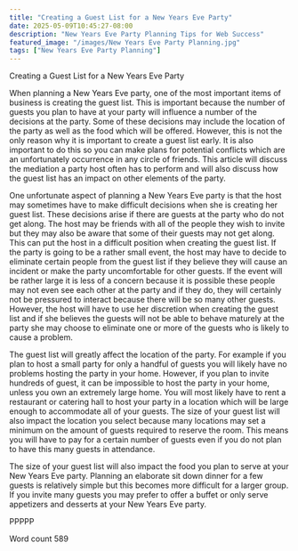 ```yaml
---
title: "Creating a Guest List for a New Years Eve Party"
date: 2025-05-09T10:45:27-08:00
description: "New Years Eve Party Planning Tips for Web Success"
featured_image: "/images/New Years Eve Party Planning.jpg"
tags: ["New Years Eve Party Planning"]
---
```


Creating a Guest List for a New Years Eve Party

When planning a New Years Eve party, one of the most important items of business is creating the guest list. This is important because the number of guests you plan to have at your party will influence a number of the decisions at the party. Some of these decisions may include the location of the party as well as the food which will be offered. However, this is not the only reason why it is important to create a guest list early. It is also important to do this so you can make plans for potential conflicts which are an unfortunately occurrence in any circle of friends. This article will discuss the mediation a party host often has to perform and will also discuss how the guest list has an impact on other elements of the party.

One unfortunate aspect of planning a New Years Eve party is that the host may sometimes have to make difficult decisions when she is creating her guest list. These decisions arise if there are guests at the party who do not get along. The host may be friends with all of the people they wish to invite but they may also be aware that some of their guests may not get along. This can put the host in a difficult position when creating the guest list. If the party is going to be a rather small event, the host may have to decide to eliminate certain people from the guest list if they believe they will cause an incident or make the party uncomfortable for other guests. If the event will be rather large it is less of a concern because it is possible these people may not even see each other at the party and if they do, they will certainly not be pressured to interact because there will be so many other guests. However, the host will have to use her discretion when creating the guest list and if she believes the guests will not be able to behave maturely at the party she may choose to eliminate one or more of the guests who is likely to cause a problem.

The guest list will greatly affect the location of the party. For example if you plan to host a small party for only a handful of guests you will likely have no problems hosting the party in your home. However, if you plan to invite hundreds of guest, it can be impossible to host the party in your home, unless you own an extremely large home. You will most likely have to rent a restaurant or catering hall to host your party in a location which will be large enough to accommodate all of your guests. The size of your guest list will also impact the location you select because many locations may set a minimum on the amount of guests required to reserve the room. This means you will have to pay for a certain number of guests even if you do not plan to have this many guests in attendance.

The size of your guest list will also impact the food you plan to serve at your New Years Eve party. Planning an elaborate sit down dinner for a few guests is relatively simple but this becomes more difficult for a larger group. If you invite many guests you may prefer to offer a buffet or only serve appetizers and desserts at your New Years Eve party. 

PPPPP

Word count 589

